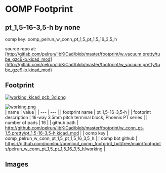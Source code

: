 # OOMP Footprint  
## pt_1,5-16-3,5-h  by none  
  
oomp key: oomp_pelrun_w_conn_pt_1,5_pt_1,5_16_3,5_h  
  
source repo at: [http://gitlab.com/pelrun/libKiCad/blob/master/footprint/w_vacuum.pretty/tube_gzc9-b.kicad_mod](http://gitlab.com/pelrun/libKiCad/blob/master/footprint/w_vacuum.pretty/tube_gzc9-b.kicad_mod)  
## Footprint  
  
[![working_kicad_pcb_3d.png](working_kicad_pcb_3d_600.png)](working_kicad_pcb_3d.png)  
  
[![working.png](working_600.png)](working.png)  
| name | value | 
| --- | --- | 
| footprint name | pt_1,5-16-3,5-h | 
| footprint description | 16-way 3.5mm pitch terminal block, Phoenix PT series | 
| number of pads | 16 | 
| github path | http://github.com/pelrun/libKiCad/blob/master/footprint/w_conn_pt-1,5.pretty/pt_1,5-16-3,5-h.kicad_mod | 
| oomp key | oomp_pelrun_w_conn_pt_1,5_pt_1,5_16_3,5_h | 
| oomp bot github | https://github.com/oomlout/oomlout_oomp_footprint_bot/tree/main/footprints/pelrun_w_conn_pt_1,5_pt_1,5_16_3,5_h/working | 
## Images  
